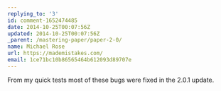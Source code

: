 ```yaml
---
replying_to: '3'
id: comment-1652474485
date: 2014-10-25T00:07:56Z
updated: 2014-10-25T00:07:56Z
_parent: /mastering-paper/paper-2-0/
name: Michael Rose
url: https://mademistakes.com/
email: 1ce71bc10b86565464b612093d89707e
---
```


From my quick tests most of these bugs were fixed in the 2.0.1 update.
